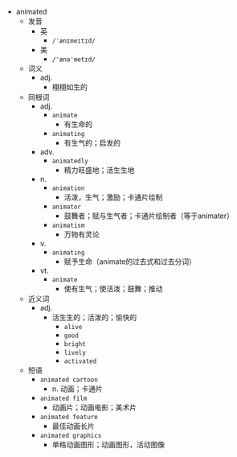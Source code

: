 - animated
  - 发音
    - 英
      - `/ˈænɪmeɪtɪd/`
    - 美
      - `/'ænə'metɪd/`
  - 词义
    - adj.
      - 栩栩如生的
  - 同根词
    - adj.
      - `animate`
        - 有生命的
      - `animating`
        - 有生气的；启发的
    - adv.
      - `animatedly`
        - 精力旺盛地；活生生地
    - n.
      - `animation`
        - 活泼，生气；激励；卡通片绘制
      - `animator`
        - 鼓舞者；赋与生气者；卡通片绘制者（等于animater）
      - `animatism`
        - 万物有灵论
    - v.
      - `animating`
        - 赋予生命（animate的过去式和过去分词）
    - vt.
      - `animate`
        - 使有生气；使活泼；鼓舞；推动
  - 近义词
    - adj.
      - 活生生的；活泼的；愉快的
        - `alive`
        - `good`
        - `bright`
        - `lively`
        - `activated`
  - 短语
    - `animated cartoon`
      - n. 动画；卡通片 
    - `animated film`
      - 动画片；动画电影；美术片 
    - `animated feature`
      - 最佳动画长片 
    - `animated graphics`
      - 单格动画图形；动画图形，活动图像 
